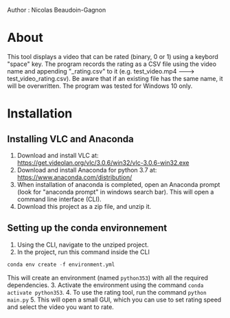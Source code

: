Author : Nicolas Beaudoin-Gagnon

# About
This tool displays a video that can be rated (binary, 0 or 1) using a keybord "space" key. The program records the rating as a CSV file using the video name and appending "_rating.csv" to it (e.g. test_video.mp4 ---> test_video_rating.csv). Be aware that if an existing file has the same name, it will be overwritten. The program was tested for Windows 10 only.

# Installation
## Installing VLC and Anaconda
1. Download and install VLC at: https://get.videolan.org/vlc/3.0.6/win32/vlc-3.0.6-win32.exe
2. Download and install Anaconda for python 3.7 at: https://www.anaconda.com/distribution/
3. When installation of anaconda is completed, open an Anaconda prompt (look for "anaconda prompt" in windows search bar). This will open a command line interface (CLI). 
4. Download this project as a zip file, and unzip it.

## Setting up the conda environnement 
1. Using the CLI, navigate to the unziped project. 
2. In the project, run this command inside the CLI 
```python
conda env create -f environment.yml
```
This will create an environment (named ```python353```) with all the required dependencies. 
3. Activate the environment using the command ```conda activate python353```. 
4. To use the rating tool, run the command ```python main.py```
5. This will open a small GUI, which you can use to set rating speed and select the video you want to rate.
